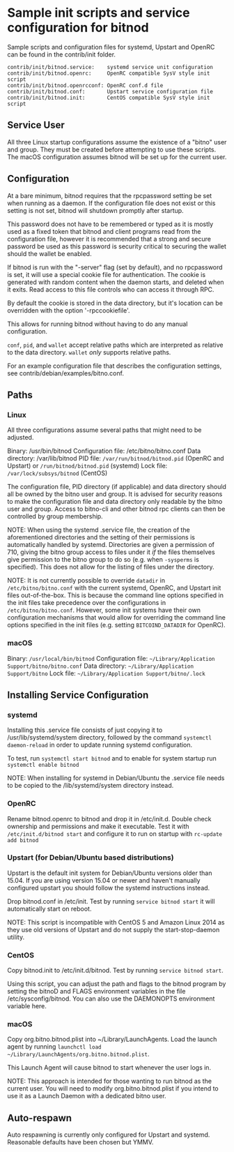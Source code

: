 Sample init scripts and service configuration for bitnod
==========================================================

Sample scripts and configuration files for systemd, Upstart and OpenRC
can be found in the contrib/init folder.

    contrib/init/bitnod.service:    systemd service unit configuration
    contrib/init/bitnod.openrc:     OpenRC compatible SysV style init script
    contrib/init/bitnod.openrcconf: OpenRC conf.d file
    contrib/init/bitnod.conf:       Upstart service configuration file
    contrib/init/bitnod.init:       CentOS compatible SysV style init script

Service User
---------------------------------

All three Linux startup configurations assume the existence of a "bitno" user
and group.  They must be created before attempting to use these scripts.
The macOS configuration assumes bitnod will be set up for the current user.

Configuration
---------------------------------

At a bare minimum, bitnod requires that the rpcpassword setting be set
when running as a daemon.  If the configuration file does not exist or this
setting is not set, bitnod will shutdown promptly after startup.

This password does not have to be remembered or typed as it is mostly used
as a fixed token that bitnod and client programs read from the configuration
file, however it is recommended that a strong and secure password be used
as this password is security critical to securing the wallet should the
wallet be enabled.

If bitnod is run with the "-server" flag (set by default), and no rpcpassword is set,
it will use a special cookie file for authentication. The cookie is generated with random
content when the daemon starts, and deleted when it exits. Read access to this file
controls who can access it through RPC.

By default the cookie is stored in the data directory, but it's location can be overridden
with the option '-rpccookiefile'.

This allows for running bitnod without having to do any manual configuration.

`conf`, `pid`, and `wallet` accept relative paths which are interpreted as
relative to the data directory. `wallet` *only* supports relative paths.

For an example configuration file that describes the configuration settings,
see contrib/debian/examples/bitno.conf.

Paths
---------------------------------

### Linux

All three configurations assume several paths that might need to be adjusted.

Binary:              /usr/bin/bitnod
Configuration file:  /etc/bitno/bitno.conf
Data directory:      /var/lib/bitnod
PID file:            `/var/run/bitnod/bitnod.pid` (OpenRC and Upstart) or `/run/bitnod/bitnod.pid` (systemd)
Lock file:           `/var/lock/subsys/bitnod` (CentOS)

The configuration file, PID directory (if applicable) and data directory
should all be owned by the bitno user and group.  It is advised for security
reasons to make the configuration file and data directory only readable by the
bitno user and group.  Access to bitno-cli and other bitnod rpc clients
can then be controlled by group membership.

NOTE: When using the systemd .service file, the creation of the aforementioned
directories and the setting of their permissions is automatically handled by
systemd. Directories are given a permission of 710, giving the bitno group
access to files under it _if_ the files themselves give permission to the
bitno group to do so (e.g. when `-sysperms` is specified). This does not allow
for the listing of files under the directory.

NOTE: It is not currently possible to override `datadir` in
`/etc/bitno/bitno.conf` with the current systemd, OpenRC, and Upstart init
files out-of-the-box. This is because the command line options specified in the
init files take precedence over the configurations in
`/etc/bitno/bitno.conf`. However, some init systems have their own
configuration mechanisms that would allow for overriding the command line
options specified in the init files (e.g. setting `BITCOIND_DATADIR` for
OpenRC).

### macOS

Binary:              `/usr/local/bin/bitnod`
Configuration file:  `~/Library/Application Support/bitno/bitno.conf`
Data directory:      `~/Library/Application Support/bitno`
Lock file:           `~/Library/Application Support/bitno/.lock`

Installing Service Configuration
-----------------------------------

### systemd

Installing this .service file consists of just copying it to
/usr/lib/systemd/system directory, followed by the command
`systemctl daemon-reload` in order to update running systemd configuration.

To test, run `systemctl start bitnod` and to enable for system startup run
`systemctl enable bitnod`

NOTE: When installing for systemd in Debian/Ubuntu the .service file needs to be copied to the /lib/systemd/system directory instead.

### OpenRC

Rename bitnod.openrc to bitnod and drop it in /etc/init.d.  Double
check ownership and permissions and make it executable.  Test it with
`/etc/init.d/bitnod start` and configure it to run on startup with
`rc-update add bitnod`

### Upstart (for Debian/Ubuntu based distributions)

Upstart is the default init system for Debian/Ubuntu versions older than 15.04. If you are using version 15.04 or newer and haven't manually configured upstart you should follow the systemd instructions instead.

Drop bitnod.conf in /etc/init.  Test by running `service bitnod start`
it will automatically start on reboot.

NOTE: This script is incompatible with CentOS 5 and Amazon Linux 2014 as they
use old versions of Upstart and do not supply the start-stop-daemon utility.

### CentOS

Copy bitnod.init to /etc/init.d/bitnod. Test by running `service bitnod start`.

Using this script, you can adjust the path and flags to the bitnod program by
setting the bitnoD and FLAGS environment variables in the file
/etc/sysconfig/bitnod. You can also use the DAEMONOPTS environment variable here.

### macOS

Copy org.bitno.bitnod.plist into ~/Library/LaunchAgents. Load the launch agent by
running `launchctl load ~/Library/LaunchAgents/org.bitno.bitnod.plist`.

This Launch Agent will cause bitnod to start whenever the user logs in.

NOTE: This approach is intended for those wanting to run bitnod as the current user.
You will need to modify org.bitno.bitnod.plist if you intend to use it as a
Launch Daemon with a dedicated bitno user.

Auto-respawn
-----------------------------------

Auto respawning is currently only configured for Upstart and systemd.
Reasonable defaults have been chosen but YMMV.
